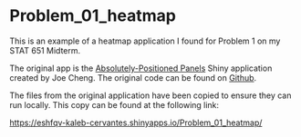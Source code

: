 # Problem_01_heatmap
This is an example of a heatmap application I found for Problem 1 on my STAT 651 Midterm.

The original app is the [Absolutely-Positioned Panels](https://shiny.rstudio.com/gallery/absolutely-positioned-panels.html) Shiny application created by Joe Cheng. The original code can be found on [Github](https://github.com/rstudio/shiny-examples/tree/main/027-absolutely-positioned-panels).

The files from the original application have been copied to ensure they can run locally. This copy can be found at the following link:

https://eshfqv-kaleb-cervantes.shinyapps.io/Problem_01_heatmap/